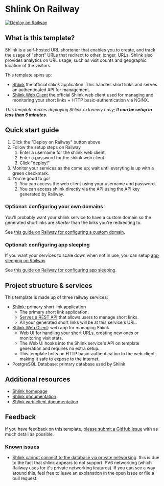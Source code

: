 # Shlink On Railway

[![Deploy on Railway](https://railway.app/button.svg)](https://railway.app/template/kwu__Y?referralCode=IFlm92)

## What is this template?

Shlink is a self-hosted URL shortener that enables you to create, and track the usage of  "short" URLs that redirect to other, longer, URLs. Shlink also provides analytics on URL usage, such as visit counts and geographic location of the visitors.

This template spins up:
- [Shlink](https://shlink.io/documentation/api-docs/) the official shlink application. This handles short links and serves an authenticated API for management.
- [Shlink Web Client](https://shlink.io/documentation/shlink-web-client/) the official Shlink web client used for managing and monitoring your short links + HTTP basic-authentication via NGINX. 

*This template makes deploying Shlink extremely easy; **It can be setup in less than 5 minutes**.*

## Quick start guide 

1. Click the "Deploy on Railway" button above 
2. Follow the setup steps on Railway 
   1. Enter a username for the shlink web client.
   2. Enter a password for the shlink web client.
   3. Click "deploy!"
3. Monitor your services as the come up; wait until everyting is up with a green checkmark.
4. You're good to go!
   1. You can access the web client using your username and password.
   2. You can access shlink directly via the API using the API key generated by Railway.

### Optional: configuring your own domains

You'll probably want your shlink service to have a custom domain so the generated shortlinks are *shorter* than the links you're redirecting to. 

See [this guide on Railway for configuring a custom domain](https://docs.railway.app/guides/public-networking#custom-domains).

### Optional: configuring app sleeping

If you want your services to scale down when not in use, you can setup [app sleeping on Railway](https://docs.railway.app/reference/app-sleeping).

See [this guide on Railway for configuring app sleeping](https://docs.railway.app/guides/optimize-usage#enabling-app-sleeping).

## Project structure & services

This template is made up of three railway services: 

- [Shlink](https://shlink.io/documentation/): primary short link application
   - The primary short link application.
   - [Serves a REST API](https://shlink.io/documentation/api-docs/) that allows users to manage short links.
   - All your generated short links will be at this service's URL.
- [Shlink Web Client](https://shlink.io/documentation/shlink-web-client/): web app for managing Shlink
   - Web UI for handling your short URLs, creating new ones or monitoring visit stats.
   - The Web UI hooks into the Shlink service's API on template generation and requires no extra setup.
   - This template bolts on HTTP basic-authentication to the web client making it safe to expose to the internet. 
- PostgreSQL Database: primary database used by Shlink

## Additional resources

- [Shlink homepage](https://shlink.io/)
- [Shlink documentation](https://shlink.io/documentation/)
- [Shlink web client documentation](https://shlink.io/documentation/shlink-web-client/)

## Feedback

If you have feedback on this template, [please submit a GitHub issue](https://github.com/mykalmachon/shlink-on-railway) with as much detail as possible. 

### Known issues

- [Shlink cannot connect to the database via private networking](https://github.com/MykalMachon/shlink-on-railway/issues/1): this is due to the fact that shlink appears to not support IPV6 networking (which Railway uses for it's private networking features). If you can see a way around this, feel free to leave an explanation in the open issue or file a pull request.
